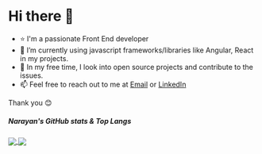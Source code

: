 # Hi there 👋

- ⭐ I'm a passionate Front End developer
- 🌱 I’m currently using javascript frameworks/libraries like Angular, React in my projects.
- 💞️ In my free time, I look into open source projects and contribute to the issues.
- 📫 Feel free to reach out to me at [Email](mailto:narayandeshmukh16@gmail.com) or [LinkedIn](https://www.linkedin.com/in/narayand16)

Thank you 😊

##### Narayan's GitHub stats & Top Langs 

<a href="https://github.com/narayand16">
  <img align="center" src="https://github-readme-stats.vercel.app/api?username=narayand16&hide=issues&count_private=true&show_icons=true" />
</a>

<a href="https://github.com/narayand16">
  <img align="center" src="https://github-readme-stats.vercel.app/api/top-langs/?username=narayand16&layout=compact&langs_count=8" />
</a>




<!---
narayand16/narayand16 is a ✨ special ✨ repository because its `README.md` (this file) appears on your GitHub profile.
You can click the Preview link to take a look at your changes.
--->
